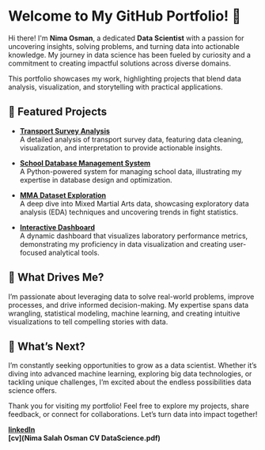 # Welcome to My GitHub Portfolio! 👋  

Hi there! I'm **Nima Osman**, a dedicated **Data Scientist** with a passion for uncovering insights, solving problems, and turning data into actionable knowledge. My journey in data science has been fueled by curiosity and a commitment to creating impactful solutions across diverse domains.  

This portfolio showcases my work, highlighting projects that blend data analysis, visualization, and storytelling with practical applications.

## 🌟 Featured Projects  

- **[Transport Survey Analysis](https://github.com/Nima-Osman/Transport-Survey)**  
  A detailed analysis of transport survey data, featuring data cleaning, visualization, and interpretation to provide actionable insights.  

- **[School Database Management System](https://github.com/Nima-Osman/school_database)**  
  A Python-powered system for managing school data, illustrating my expertise in database design and optimization.  

- **[MMA Dataset Exploration](https://github.com/Nima-Osman/mma_dataset)**  
  A deep dive into Mixed Martial Arts data, showcasing exploratory data analysis (EDA) techniques and uncovering trends in fight statistics.  

- **[Interactive Dashboard](https://github.com/Nima-Osman/dashboard)**  
  A dynamic dashboard that visualizes laboratory performance metrics, demonstrating my proficiency in data visualization and creating user-focused analytical tools.  

## 🌱 What Drives Me?  
I’m passionate about leveraging data to solve real-world problems, improve processes, and drive informed decision-making. My expertise spans data wrangling, statistical modeling, machine learning, and creating intuitive visualizations to tell compelling stories with data.  

## 🚀 What’s Next?  
I’m constantly seeking opportunities to grow as a data scientist. Whether it’s diving into advanced machine learning, exploring big data technologies, or tackling unique challenges, I’m excited about the endless possibilities data science offers.  

Thank you for visiting my portfolio! Feel free to explore my projects, share feedback, or connect for collaborations. Let’s turn data into impact together!  

**[linkedIn](https://www.linkedin.com/in/nima-osman/)**  
**[cv](Nima Salah Osman CV DataScience.pdf)**  